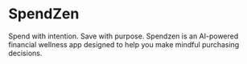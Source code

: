 # SpendZen
Spend with intention. Save with purpose. Spendzen is an AI-powered financial wellness app designed to help you make mindful purchasing decisions.
